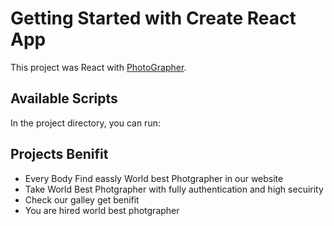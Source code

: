 # Getting Started with Create React App

This project was React with [PhotoGrapher](https://world-photographer.netlify.app).

## Available Scripts

In the project directory, you can run:

## Projects Benifit
<ul>
    <li>Every Body Find eassly World best Photgrapher in our website</li>
    <li>Take World Best Photgrapher with fully authentication and high secuirity</li>
    <li>Check our galley get benifit</li>
    <li>You are hired world best photgrapher</li>
</ul>
